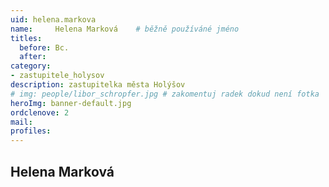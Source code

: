 ```yaml
---
uid: helena.markova
name:     Helena Marková  	# běžně používáné jméno
titles:
  before: Bc. 
  after:
category:
- zastupitele_holysov
description: zastupitelka města Holýšov
# img: people/libor_schropfer.jpg # zakomentuj radek dokud není fotka
heroImg: banner-default.jpg
ordclenove: 2
mail:
profiles:
---
```


## Helena Marková
